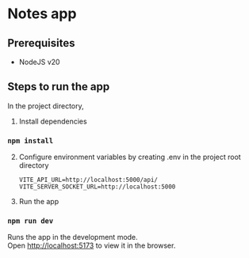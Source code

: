 # Notes app

## Prerequisites

- NodeJS v20

## Steps to run the app

In the project directory,

1.  Install dependencies

### `npm install`

2. Configure environment variables by creating .env in the project root directory

   ```
   VITE_API_URL=http://localhost:5000/api/
   VITE_SERVER_SOCKET_URL=http://localhost:5000

   ```

3. Run the app

### `npm run dev`

Runs the app in the development mode.\
Open [http://localhost:5173](http://localhost:5173) to view it in the browser.

